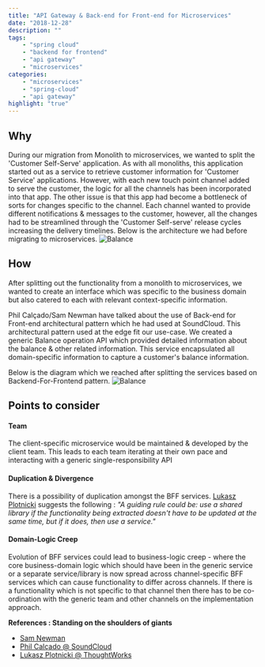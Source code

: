 ```yaml
---
title: "API Gateway & Back-end for Front-end for Microservices"
date: "2018-12-28"
description: ""
tags: 
    - "spring cloud"
    - "backend for frontend"
    - "api gateway"
    - "microservices"
categories:
    - "microservices"
    - "spring-cloud"
    - "api gateway"
highlight: "true"
---
```


## Why

During our migration from Monolith to microservices, we wanted to split the 'Customer Self-Serve' application. As with all monoliths, this application started out as a service to retrieve customer information for 'Customer Service' applications. However, with each new touch point channel added to serve the customer, the logic for all the channels has been incorporated into that app. The other issue is that this app had become a bottleneck of sorts for changes specific to the channel. Each channel wanted to provide different notifications & messages to the customer, however, all the changes had to be streamlined through the 'Customer Self-serve' release cycles increasing the delivery timelines.
Below is the architecture we had before migrating to microservices.
![Balance](/img/bff_before.png)

## How
After splitting out the functionality from a monolith to microservices, we wanted to create an interface which was specific to the business domain but also catered to each with relevant context-specific information.

Phil Calçado/Sam Newman have talked about the use of Back-end for Front-end architectural pattern which he had used at SoundCloud. This architectural pattern used at the edge fit our use-case.
We created a generic Balance operation API which provided detailed information about the balance & other related information. This service encapsulated all domain-specific information to capture a customer's balance information.

Below is the diagram which we reached after splitting the services based on Backend-For-Frontend pattern.
![Balance](/img/bff_after.png)

## Points to consider 
#### Team 
The client-specific microservice would be maintained & developed by the client team. This leads to each team iterating at their own pace and interacting with a generic single-responsibility API
#### Duplication & Divergence
There is a possibility of duplication amongst the BFF services. [Lukasz Plotnicki](https://www.thoughtworks.com/insights/blog/bff-soundcloud) suggests the following : *"A guiding rule could be: use a shared library if the functionality being extracted doesn't have to be updated at the same time, but if it does, then use a service."* 
#### Domain-Logic Creep
Evolution of BFF services could lead to business-logic creep - where the core business-domain logic which should have been in the generic service or a separate service/library is now spread across channel-specific BFF services which can cause functionality to differ across channels. If there is a functionality which is not specific to that channel then there has to be co-ordination with the generic team and other channels on the implementation approach.



**References : Standing on the shoulders of giants**

* [Sam Newman](https://samnewman.io/patterns/architectural/bff/)
* [Phil Calçado @ SoundCloud](http://philcalcado.com/2015/09/18/the_back_end_for_front_end_pattern_bff.html)
* [Lukasz Plotnicki @ ThoughtWorks](https://www.thoughtworks.com/insights/blog/bff-soundcloud)
